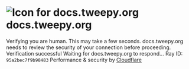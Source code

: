 # ![Icon for docs.tweepy.org](https://docs.tweepy.org/favicon.ico)docs.tweepy.org
Verifying you are human. This may take a few seconds.
docs.tweepy.org needs to review the security of your connection before proceeding.
Verification successful
Waiting for docs.tweepy.org to respond...
Ray ID: `95a2bec7f9b98483`
Performance & security by [Cloudflare](https://www.cloudflare.com?utm_source=challenge&utm_campaign=m)
